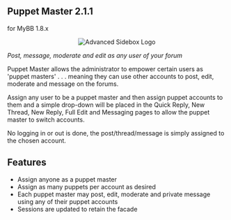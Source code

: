## Puppet Master 2.1.1
for MyBB 1.8.x

<p align="center">
  <img title="Advanced Sidebox Logo" alt="Advanced Sidebox Logo" src="http://i.imgur.com/3ip8d2G.png" />
</p>

*Post, message, moderate and edit as any user of your forum*

Puppet Master allows the administrator to empower certain users as 'puppet masters' . . . meaning they can use other accounts to post, edit, moderate and message on the forums.

Assign any user to be a puppet master and then assign puppet accounts to them and a simple drop-down will be placed in the Quick Reply, New Thread, New Reply, Full Edit and Messaging pages to allow the puppet master to switch accounts.

No logging in or out is done, the post/thread/message is simply assigned to the chosen account.

## Features

* Assign anyone as a puppet master
* Assign as many puppets per account as desired
* Each puppet master may post, edit, moderate and private message using any of their puppet accounts
* Sessions are updated to retain the facade

